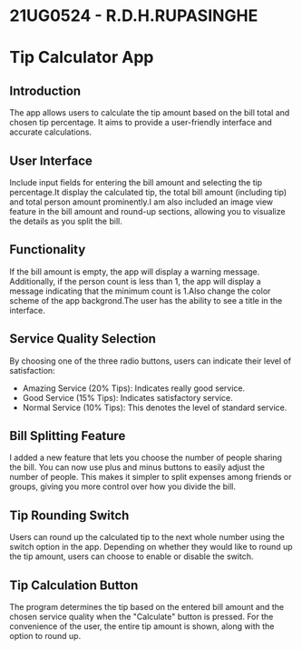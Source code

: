 # 21UG0524 - R.D.H.RUPASINGHE

# Tip Calculator App

## Introduction
The app allows users to calculate the tip amount based on the bill total and chosen tip percentage. It aims to provide a user-friendly interface and accurate calculations.

## User Interface
Include input fields for entering the bill amount and selecting the tip percentage.It display the calculated tip, the total bill amount (including tip) and total person amount prominently.I am also included an image view feature in the bill amount and round-up sections, allowing you to visualize the details as you split the bill.

## Functionality
If the bill amount is empty, the app will display a warning message. Additionally, if the person count is less than 1, the app will display a message indicating that the minimum count is 1.Also change the color scheme of the app backgrond.The user has the ability to see a title in the interface.

## Service Quality Selection
By choosing one of the three radio buttons, users can indicate their level of satisfaction:

  - Amazing Service (20% Tips): Indicates really good service.
  - Good Service (15% Tips): Indicates satisfactory service.
  - Normal Service (10% Tips): This denotes the level of standard service.

## Bill Splitting Feature
I added a new feature that lets you choose the number of people sharing the bill. You can now use plus and minus buttons to easily adjust the number of people. This makes it simpler to split expenses among friends or groups, giving you more control over how you divide the bill.

## Tip Rounding Switch
Users can round up the calculated tip to the next whole number using the switch option in the app. Depending on whether they would like to round up the tip amount, users can choose to enable or disable the switch.

## Tip Calculation Button
The program determines the tip based on the entered bill amount and the chosen service quality when the "Calculate" button is pressed. For the convenience of the user, the entire tip amount is shown, along with the option to round up.




